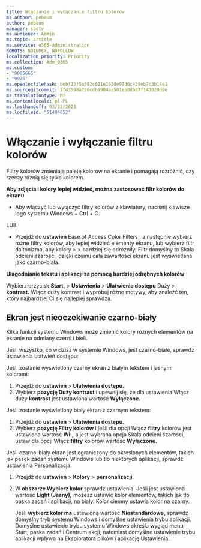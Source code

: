 ```yaml
---
title: Włączanie i wyłączanie filtru kolorów
ms.author: pebaum
author: pebaum
manager: scotv
ms.audience: Admin
ms.topic: article
ms.service: o365-administration
ROBOTS: NOINDEX, NOFOLLOW
localization_priority: Priority
ms.collection: Adm_O365
ms.custom:
- "9005665"
- "9926"
ms.openlocfilehash: bebf23f5a592c621e163de97d6c439eb7c3b14e1
ms.sourcegitcommit: 1f43598a726cdb9904aa501eb8db87f143020d9e
ms.translationtype: MT
ms.contentlocale: pl-PL
ms.lasthandoff: 03/23/2021
ms.locfileid: "51404652"
---
```

# <a name="turn-on-and-off-color-filter"></a>Włączanie i wyłączanie filtru kolorów

Filtry kolorów zmieniają paletę kolorów na ekranie i pomagają rozróżnić, czy rzeczy różnią się tylko kolorem.

**Aby zdjęcia i kolory lepiej widzieć, można zastosować filtr kolorów do ekranu**

- Aby włączyć lub wyłączyć filtry kolorów z klawiatury, naciśnij klawisze logo systemu Windows + Ctrl + C. 

LUB

- Przejdź do **ustawień** Ease of Access Color Filters , a następnie wybierz różne filtry kolorów, aby lepiej widzieć elementy ekranu, lub wybierz filtr daltonizma, aby kolory  >    >  bardziej się odróżniły.  Filtr domyślny to Skala odcieni szarości, dzięki czemu cała zawartości ekranu jest wyświetlana jako czarno-biała.

**Ułagodnianie tekstu i aplikacji za pomocą bardziej odrębnych kolorów**  

Wybierz przycisk **Start,** > **Ustawienia**  >  **Ułatwienia dostępu** Duży  >  **kontrast.** Włącz duży kontrast i wypróbuj różne motywy, aby znaleźć ten, który najbardziej Ci się najlepiej sprawdza.

## <a name="my-screen-is-unexpectedly-black-and-white"></a>Ekran jest nieoczekiwanie czarno-biały

Kilka funkcji systemu Windows może zmienić kolory różnych elementów na ekranie na odmiany czerni i bieli.

Jeśli wszystko, co widzisz w systemie Windows, jest czarno-białe, sprawdź ustawienia ułatwień dostępu:

Jeśli zostanie wyświetlony czarny ekran z białym tekstem i jasnymi kolorami:  

1. Przejdź do **ustawień**  >  **Ułatwienia dostępu.**  
1. Wybierz **pozycję Duży kontrast** i upewnij się, że dla ustawienia Włącz duży **kontrast** jest ustawiona wartość **Wyłączone.**

Jeśli zostanie wyświetlony biały ekran z czarnym tekstem:  

1. Przejdź do **ustawień**  >  **Ułatwienia dostępu.**  
1. Wybierz **pozycję Filtry kolorów** i jeśli dla  opcji Włącz **filtry** kolorów jest ustawiona wartość **Wł.,** a jest wybrana opcja Skala odcieni szarości, ustaw dla opcji Włącz **filtry** kolorów wartość **Wyłączone.**

Jeśli czarno-biały ekran jest ograniczony do określonych elementów, takich jak pasek zadań systemu Windows lub tło niektórych aplikacji, sprawdź ustawienia Personalizacja:

1. Przejdź do **ustawień**  >  **Kolory**  >  **personalizacji**.

1. W **obszarze Wybierz kolor** sprawdź ustawienia. Jeśli jest ustawiona wartość **Light (Jasny),** możesz ustawić kolor elementów, takich jak tło paska zadań i aplikacji, na biały. Kolor ciemny ustawia kolor na czarny.  

    Jeśli **wybierz kolor ma** ustawioną wartość **Niestandardowe,** sprawdź domyślny tryb systemu Windows i domyślne ustawienia trybu aplikacji. Domyślne ustawienie trybu systemu Windows określa wygląd menu Start, paska zadań i Centrum akcji, natomiast domyślne ustawienie trybu aplikacji wpływa na Eksploratora plików i aplikację Ustawienia.


